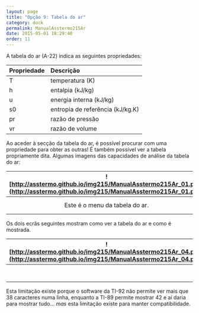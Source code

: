 ```yaml
---
layout: page
title: "Opção 9: Tabela do ar"
category: dock
permalink: ManualAsstermo215Ar
date: 2015-05-01 18:29:40
order: 11
---
```


A tabela do ar (A-22) indica as seguintes propriedades:

| Propriedade | Descrição
|:---|:---
| T | temperatura (K)
| h | entalpia (kJ/kg)
| u | energia interna (kJ/kg)
| s0 | entropia de referência (kJ/kg.K)
| pr | razão de pressão
| vr | razão de volume

Ao aceder à secção da tabela do ar, é possível procurar com uma propriedade para obter as outras! É também possível ver a tabela propriamente dita. Algumas imagens das capacidades de análise da tabela do ar:

![http://asstermo.github.io/img215/ManualAsstermo215Ar_01.png](http://asstermo.github.io/img215/ManualAsstermo215Ar_01.png) | ![http://asstermo.github.io/img215/ManualAsstermo215Ar_02.png](http://asstermo.github.io/img215/ManualAsstermo215Ar_02.png) | ![http://asstermo.github.io/img215/ManualAsstermo215Ar_03.png](http://asstermo.github.io/img215/ManualAsstermo215Ar_03.png)
:---:|:---:|:---:
Este é o menu da tabela do ar. | Um exemplo de procurar por temperatura, mas qualquer outra procura nesta _zona_ terá o mesmo interface. | Um exemplo da informação mostrada em relação a cada procura.

Os dois ecrãs seguintes mostram como ver a tabela do ar e como é mostrada.

|![http://asstermo.github.io/img215/ManualAsstermo215Ar_04.png](http://asstermo.github.io/img215/ManualAsstermo215Ar_04.png) | ![http://asstermo.github.io/img215/ManualAsstermo215Ar_05.png](http://asstermo.github.io/img215/ManualAsstermo215Ar_05.png) 
|:---:|:---:
| | Só são mostradas 8 entradas de cada vez e é preciso escolher se é para ver a razão de pressão ou a de volume.

Esta limitação existe porque o software da TI-92 não permite ver mais que 38 caracteres numa linha, enquanto a TI-89 permite mostrar 42 e aí daria para mostrar tudo... _mas_ esta limitação existe para manter compatibilidade.
